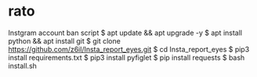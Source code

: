 # rato
Instgram account ban script  $ apt update &amp;&amp; apt upgrade -y  $ apt install python &amp;&amp; apt install git  $ git clone https://github.com/z6il/Insta_report_eyes.git  $ cd Insta_report_eyes  $ pip3 install requirements.txt   $ pip3 install pyfiglet  $ pip install requests  $ bash install.sh
